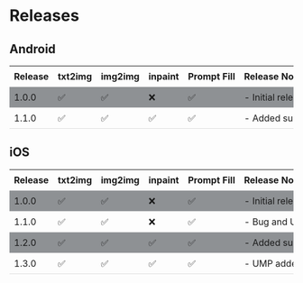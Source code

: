 # Releases

<style>
   table tbody tr:nth-child(2n+1) {
      background-color: rgba(42, 47, 53, 0.52);
   }
   
   table {
      width: 100%;
      border-collapse: collapse;
   }

   th, td {
      padding: 8px;
      text-align: left;
      white-space: nowrap;
      border-bottom: 1px solid #ddd;
   }

   th {
      white-space: nowrap;
   }
</style>

## Android

<table>
   <thead>
      <tr>
         <th>Release</th>
         <th>txt2img</th>
         <th>img2img</th>
         <th>inpaint</th>
         <th>Prompt Fill</th>
         <th>Release Notes</th>
      </tr>
   </thead>
   <tbody>
      <tr>
         <td>1.0.0</td>
         <td>✅</td>
         <td>✅</td>
         <td>❌</td>
         <td>✅</td>
         <td>- Initial release.</td>
      </tr>
      <tr>
         <td>1.1.0</td>
         <td>✅</td>
         <td>✅</td>
         <td>✅</td>
         <td>✅</td>
         <td>- Added support for inpaint feature. Bug and UI fixes.</td>
      </tr>
   </tbody>
</table>

## iOS

<table>
   <thead>
      <tr>
         <th>Release</th>
         <th>txt2img</th>
         <th>img2img</th>
         <th>inpaint</th>
         <th>Prompt Fill</th>
         <th>Release Notes</th>
      </tr>
   </thead>
   <tbody>
      <tr>
         <td>1.0.0</td>
         <td>✅</td>
         <td>✅</td>
         <td>❌</td>
         <td>✅</td>
         <td>- Initial release.</td>
      </tr>
      <tr>
         <td>1.1.0</td>
         <td>✅</td>
         <td>✅</td>
         <td>❌</td>
         <td>✅</td>
         <td>- Bug and UI fixes.</td>
      </tr>
      <tr>
         <td>1.2.0</td>
         <td>✅</td>
         <td>✅</td>
         <td>✅</td>
         <td>✅</td>
         <td>- Added support for inpaint feature. Bug and UI fixes.</td>
      </tr>
      <tr>
         <td>1.3.0</td>
         <td>✅</td>
         <td>✅</td>
         <td>✅</td>
         <td>✅</td>
         <td>- UMP added, ad state fixes, and paint canvas fixes.</td>
      </tr>
   </tbody>
</table>
